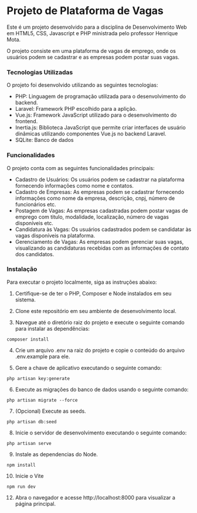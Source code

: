 # Projeto de Plataforma de Vagas
Este é um projeto desenvolvido para a disciplina de Desenvolvimento Web em HTML5, CSS, Javascript e PHP ministrada pelo professor Henrique Mota.

O projeto consiste em uma plataforma de vagas de emprego, onde os usuários podem se cadastrar e as empresas podem postar suas vagas.

### Tecnologias Utilizadas
O projeto foi desenvolvido utilizando as seguintes tecnologias:

- PHP: Linguagem de programação utilizada para o desenvolvimento do backend.
- Laravel: Framework PHP escolhido para a aplição.
- Vue.js: Framework JavaScript utilizado para o desenvolvimento do frontend.
- Inertia.js: Biblioteca JavaScript que permite criar interfaces de usuário dinâmicas utilizando componentes Vue.js no backend Laravel.
- SQLite: Banco de dados

### Funcionalidades
O projeto conta com as seguintes funcionalidades principais:

- Cadastro de Usuários: Os usuários podem se cadastrar na plataforma fornecendo informações como nome e contatos.
- Cadastro de Empresas: As empresas podem se cadastrar fornecendo informações como nome da empresa, descrição, cnpj, número de funcionários etc.
- Postagem de Vagas: As empresas cadastradas podem postar vagas de emprego com titulo, modalidade, localização, número de vagas disponíveis etc.
- Candidatura às Vagas: Os usuários cadastrados podem se candidatar às vagas disponíveis na plataforma.
- Gerenciamento de Vagas: As empresas podem gerenciar suas vagas, visualizando as candidaturas recebidas com as informações de contato dos candidatos.

### Instalação
Para executar o projeto localmente, siga as instruções abaixo:

1. Certifique-se de ter o PHP, Composer e Node instalados em seu sistema.

2. Clone este repositório em seu ambiente de desenvolvimento local.

3. Navegue até o diretório raiz do projeto e execute o seguinte comando para instalar as dependências:
```
composer install
```
4. Crie um arquivo .env na raiz do projeto e copie o conteúdo do arquivo .env.example para ele.

5. Gere a chave de aplicativo executando o seguinte comando:
```
php artisan key:generate
```
6. Execute as migrações do banco de dados usando o seguinte comando:
```
php artisan migrate --force
```
7. (Opcional) Execute as seeds.
```
php artisan db:seed
```
8. Inicie o servidor de desenvolvimento executando o seguinte comando:
```
php artisan serve
```
9. Instale as dependencias do Node.
```
npm install
```
10. Inicie o Vite
```
npm run dev
```
12. Abra o navegador e acesse http://localhost:8000 para visualizar a página principal.
